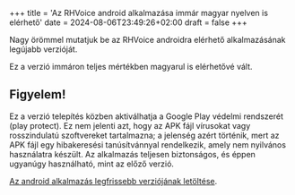 +++
title = 'Az RHVoice android alkalmazása immár magyar nyelven is elérhető'
date = 2024-08-06T23:49:26+02:00
draft = false
+++

Nagy örömmel mutatjuk be az RHVoice androidra elérhető alkalmazásának legújabb verzióját.

Ez a verzió immáron teljes mértékben magyarul is elérhetővé vált.

## Figyelem!

Ez a verzió telepítés közben aktiválhatja a Google Play védelmi rendszerét (play protect).
Ez nem jelenti azt, hogy az APK fájl vírusokat vagy rosszindulatú szoftvereket tartalmazna; a jelenség azért történik, mert az APK fájl egy hibakeresési tanúsítvánnyal rendelkezik, amely nem nyilvános használatra készült. Az alkalmazás teljesen biztonságos, és éppen ugyanúgy használható, mint az előző verzió.

[Az android alkalmazás legfrissebb verziójának letöltése](https://storage.cyrmax.ru/rhvoice/vce/RHVoice-core-lang-debug.apk).
